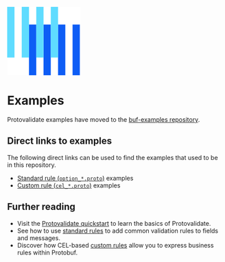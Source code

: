 ![The Buf logo](https://raw.githubusercontent.com/bufbuild/protovalidate/main/.github/buf-logo.svg)

# Examples

Protovalidate examples have moved to the [buf-examples repository][protovalidate-examples]. 

## Direct links to examples

The following direct links can be used to find the examples that used to be in this repository.

- [Standard rule (`option_*.proto`)][standard-rules-example] examples
- [Custom rule (`cel_*.proto`)][custom-rules-example] examples

## Further reading

- Visit the [Protovalidate quickstart][quickstart] to learn the basics of Protovalidate.
- See how to use [standard rules][standard-rules] to add common validation rules to fields and messages.
- Discover how CEL-based [custom rules][custom-rules] allow you to express business rules within Protobuf.

[buf]: https://buf.build
[protovalidate]: https://buf.build/docs/protovalidate/
[protovalidate-examples]: https://github.com/bufbuild/buf-examples/protovalidate
[standard-rules-example]: https://github.com/bufbuild/buf-examples/protovalidate/tree/main/rules-standard
[custom-rules-example]: https://github.com/bufbuild/buf-examples/protovalidate/tree/main/rules-custom
[quickstart]: https://buf.build/docs/protovalidate/quickstart/
[standard-rules]: https://buf.build/docs/protovalidate/schemas/standard-rules/
[custom-rules]: https://buf.build/docs/protovalidate/schemas/custom-rules/
